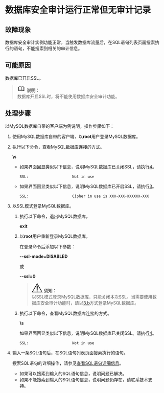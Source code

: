# 数据库安全审计运行正常但无审计记录<a name="ZH-CN_TOPIC_0175915859"></a>

## 故障现象<a name="section4597163713358"></a>

数据库安全审计实例功能正常，当触发数据库流量后，在SQL语句列表页面搜索执行的语句，不能搜索到相关的审计信息。

## 可能原因<a name="section12392122314367"></a>

数据库已开启SSL。

>![](public_sys-resources/icon-note.gif) **说明：**   
>数据库开启SSL时，将不能使用数据库安全审计功能。  

## 处理步骤<a name="section20158847143620"></a>

以MySQL数据库自带的客户端为例说明，操作步骤如下：

1.  使用MySQL数据库自带的客户端，以**root**用户登录MySQL数据库。
2.  执行以下命令，查看MySQL数据库连接的方式。

    **\\s**

    -   如果界面回显类似以下信息，说明MySQL数据库已关闭SSL，请执行[4](#li2733444154714)。

        ```
        SSL:                    Not in use 
        ```

    -   如果界面回显类似以下信息，说明MySQL数据库已开启SSL，请执行[3](#li135454178327)。

        ```
        SSL:                    Cipher in use is XXX-XXX-XXXXXX-XXX 
        ```

3.  <a name="li135454178327"></a>以SSL模式登录MySQL数据库。
    1.  执行以下命令，退出MySQL数据库。

        **exit**

    2.  <a name="li161711332142914"></a>以**root**用户重新登录MySQL数据库。

        在登录命令后添加以下参数：

        **--ssl-mode=DISABLED**

        或

        **--ssl=0**

        >![](public_sys-resources/icon-notice.gif) **须知：**   
        >以SSL模式登录MySQL数据库，只能关闭本次SSL。当需要使用数据库安全审计功能时，请以[3.b](#li161711332142914)方式登录MySQL数据库。  

    3.  执行以下命令，查看MySQL数据库连接的方式。

        **\\s**

        如果界面回显类似以下信息，说明MySQL数据库已关闭SSL。请执行[4](#li2733444154714)。

        ```
        SSL:                    Not in use 
        ```

4.  <a name="li2733444154714"></a>输入一条SQL语句后，在SQL语句列表页面搜索执行的语句。

    搜索SQL语句的详细操作，请参见[查看SQL语句详细信息](查看SQL语句详细信息.md)。

    -   如果可以搜索到输入的SQL语句信息，说明问题已解决。
    -   如果不能搜索到输入的SQL语句信息，说明问题仍存在，请联系技术支持。


